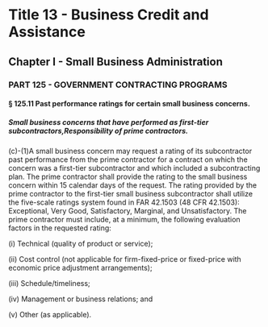
# Title 13 - Business Credit and Assistance
## Chapter I - Small Business Administration
### PART 125 - GOVERNMENT CONTRACTING PROGRAMS
#### § 125.11 Past performance ratings for certain small business concerns.
##### Small business concerns that have performed as first-tier subcontractors,Responsibility of prime contractors.

(c)-(1)A small business concern may request a rating of its subcontractor past performance from the prime contractor for a contract on which the concern was a first-tier subcontractor and which included a subcontracting plan. The prime contractor shall provide the rating to the small business concern within 15 calendar days of the request. The rating provided by the prime contractor to the first-tier small business subcontractor shall utilize the five-scale ratings system found in FAR 42.1503 (48 CFR 42.1503): Exceptional, Very Good, Satisfactory, Marginal, and Unsatisfactory. The prime contractor must include, at a minimum, the following evaluation factors in the requested rating:

(i) Technical (quality of product or service);

(ii) Cost control (not applicable for firm-fixed-price or fixed-price with economic price adjustment arrangements);

(iii) Schedule/timeliness;

(iv) Management or business relations; and

(v) Other (as applicable).
